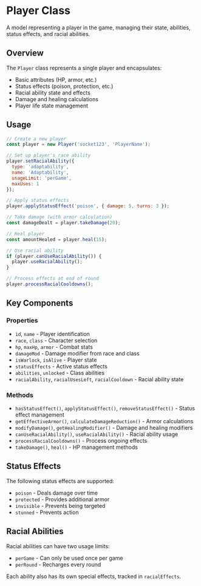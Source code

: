 # Player Class

A model representing a player in the game, managing their state, abilities, status effects, and racial abilities.

## Overview

The `Player` class represents a single player and encapsulates:
- Basic attributes (HP, armor, etc.)
- Status effects (poison, protection, etc.)
- Racial ability state and effects
- Damage and healing calculations
- Player life state management

## Usage

```javascript
// Create a new player
const player = new Player('socket123', 'PlayerName');

// Set up player's race ability
player.setRacialAbility({
  type: 'adaptability',
  name: 'Adaptability',
  usageLimit: 'perGame',
  maxUses: 1
});

// Apply status effects
player.applyStatusEffect('poison', { damage: 5, turns: 3 });

// Take damage (with armor calculation)
const damageDealt = player.takeDamage(20);

// Heal player
const amountHealed = player.heal(15);

// Use racial ability
if (player.canUseRacialAbility()) {
  player.useRacialAbility();
}

// Process effects at end of round
player.processRacialCooldowns();
```

## Key Components

### Properties
- `id`, `name` - Player identification
- `race`, `class` - Character selection
- `hp`, `maxHp`, `armor` - Combat stats
- `damageMod` - Damage modifier from race and class
- `isWarlock`, `isAlive` - Player state
- `statusEffects` - Active status effects
- `abilities`, `unlocked` - Class abilities
- `racialAbility`, `racialUsesLeft`, `racialCooldown` - Racial ability state

### Methods
- `hasStatusEffect()`, `applyStatusEffect()`, `removeStatusEffect()` - Status effect management
- `getEffectiveArmor()`, `calculateDamageReduction()` - Armor calculations
- `modifyDamage()`, `getHealingModifier()` - Damage and healing modifiers
- `canUseRacialAbility()`, `useRacialAbility()` - Racial ability usage
- `processRacialCooldowns()` - Process ongoing effects
- `takeDamage()`, `heal()` - HP management methods

## Status Effects

The following status effects are supported:
- `poison` - Deals damage over time
- `protected` - Provides additional armor
- `invisible` - Prevents being targeted
- `stunned` - Prevents action

## Racial Abilities

Racial abilities can have two usage limits:
- `perGame` - Can only be used once per game
- `perRound` - Recharges every round

Each ability also has its own special effects, tracked in `racialEffects`.